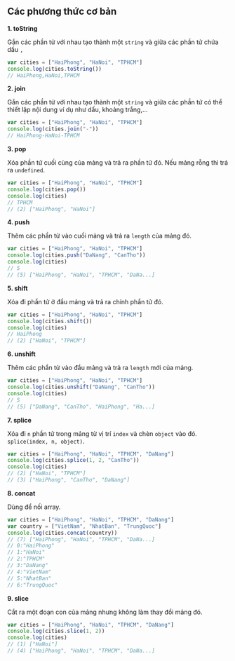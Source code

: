 ## Các phương thức cơ bản

**1. toString**

Gắn các phần tử với nhau tạo thành một `string` và giữa các phần tử chứa dấu `,`
```js
var cities = ["HaiPhong", "HaNoi", "TPHCM"]
console.log(cities.toString())
// HaiPhong,HaNoi,TPHCM
```

**2. join**

Gắn các phần tử với nhau tạo thành một `string` và giữa các phần tử có thể thiết lập nội dung ví dụ như dấu, khoảng trắng,...
```js
var cities = ["HaiPhong", "HaNoi", "TPHCM"]
console.log(cities.join("-"))
// HaiPhong-HaNoi-TPHCM
```

**3. pop**

Xóa phần tử cuối cùng của mảng và trả ra phần tử đó.
Nếu mảng rỗng thì trả ra `undefined`.
```js
var cities = ["HaiPhong", "HaNoi", "TPHCM"]
console.log(cities.pop())
console.log(cities)
// TPHCM
// (2) ["HaiPhong", "HaNoi"]
```

**4. push**

Thêm các phần tử vào cuối mảng và trả ra `length` của mảng đó.

```js
var cities = ["HaiPhong", "HaNoi", "TPHCM"]
console.log(cities.push("DaNang", "CanTho"))
console.log(cities)
// 5
// (5) ["HaiPhong", "HaNoi", "TPHCM", "DaNa...]
```
**5. shift**

Xóa đi phần tử ở đầu mảng và trả ra chính phần tử đó.
```js
var cities = ["HaiPhong", "HaNoi", "TPHCM"]
console.log(cities.shift())
console.log(cities)
// HaiPhong
// (2) ["HaNoi", "TPHCM"]
```

**6. unshift**

Thêm các phần tử vào đầu mảng và trả ra `length` mới của mảng.
```js
var cities = ["HaiPhong", "HaNoi", "TPHCM"]
console.log(cities.unshift("DaNang", "CanTho"))
console.log(cities)
// 5
// (5) ["DaNang", "CanTho", "HaiPhong", "Ha...]
```

**7. splice**

Xóa đi `n` phần tử trong mảng từ vị trí `index` và chèn `object` vào đó.
`splice(index, n, object)`.
```js
var cities = ["HaiPhong", "HaNoi", "TPHCM", "DaNang"]
console.log(cities.splice(1, 2, "CanTho"))
console.log(cities)
// (2) ["HaNoi", "TPHCM"]
// (3) ["HaiPhong", "CanTho", "DaNang"]
```

**8. concat**

Dùng để nối array.
```js
var cities = ["HaiPhong", "HaNoi", "TPHCM", "DaNang"]
var country = ["VietNam", "NhatBan", "TrungQuoc"]
console.log(cities.concat(country))
// (7) ["HaiPhong", "HaNoi", "TPHCM", "DaNa...]
// 0:"HaiPhong"
// 1:"HaNoi"
// 2:"TPHCM"
// 3:"DaNang"
// 4:"VietNam"
// 5:"NhatBan"
// 6:"TrungQuoc"
```

**9. slice**

Cắt ra một đoạn con của mảng nhưng không làm thay đổi mảng đó.
```js
var cities = ["HaiPhong", "HaNoi", "TPHCM", "DaNang"]
console.log(cities.slice(1, 2))
console.log(cities)
// (1) ["HaNoi"]
// (4) ["HaiPhong", "HaNoi", "TPHCM", "DaNa...]
```